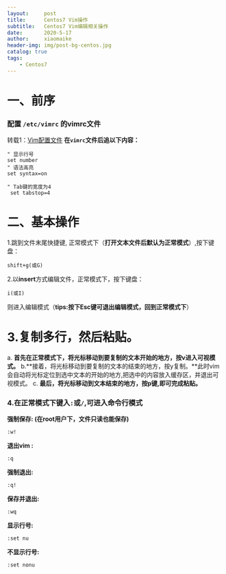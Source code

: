 ```yaml
---
layout:     post
title:      Centos7 Vim操作
subtitle:   Centos7 Vim编辑相关操作
date:       2020-5-17
author:     xiaomaike
header-img: img/post-bg-centos.jpg
catalog: true
tags:
    - Centos7
---
```



# 一、前序
### 配置 ```/etc/vimrc``` 的vimrc文件
转载1：[Vim配置文件](https://blog.csdn.net/qq_41113081/article/details/100152358)
**在```vimrc```文件后追以下内容：**
```
" 显示行号
set number
" 语法高亮 
set syntax=on

" Tab键的宽度为4
 set tabstop=4

```
# 二、基本操作
1.跳到文件末尾快捷键, 正常模式下（**打开文本文件后默认为正常模式**）,按下键盘：
```
shift+g(或G)
```
2.以**insert**方式编辑文件，正常模式下，按下键盘：
```
i(或I)
```
则进入编辑模式（**tips:按下Esc键可退出编辑模式，回到正常模式下**）
# 3.复制多行，然后粘贴。
a. **首先在正常模式下，将光标移动到要复制的文本开始的地方，按v进入可视模式。**
b.**接着，将光标移动到要复制的文本的结束的地方，按y复制。**此时vim会自动将光标定位到选中文本的开始的地方,把选中的内容放入缓存区，并退出可视模式。
c. **最后，将光标移动到文本结束的地方，按p键,即可完成粘贴。**
### 4.在正常模式下键入```:```或```/```,可进入命令行模式
**强制保存: (在root用户下，文件只读也能保存)**
```
:w!
```
**退出vim :**
```
:q
```
**强制退出:**
```
:q!
```
**保存并退出:**
```
:wq 
```
**显示行号:**
```
:set nu 
```
**不显示行号:**
```
:set nonu
```
